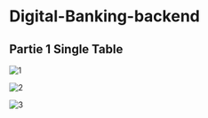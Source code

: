 # Digital-Banking-backend

## Partie 1 Single Table 

![1](https://user-images.githubusercontent.com/12114256/167930684-db53b797-3d86-4bd3-81fd-16aacba0c65a.PNG)

![2](https://user-images.githubusercontent.com/12114256/167930698-e44594a1-9778-49a6-8f2f-2df31612bc8e.PNG)

![3](https://user-images.githubusercontent.com/12114256/167930701-4927ee1a-5e23-4bd3-b9e6-9a77dffb1491.PNG)




